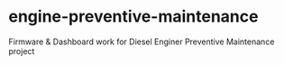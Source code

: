 # engine-preventive-maintenance
Firmware &amp; Dashboard work for Diesel Enginer Preventive Maintenance project
